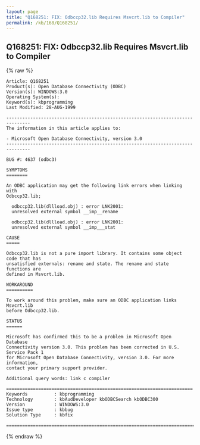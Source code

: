 ```yaml
---
layout: page
title: "Q168251: FIX: Odbccp32.lib Requires Msvcrt.lib to Compiler"
permalink: /kb/168/Q168251/
---
```


## Q168251: FIX: Odbccp32.lib Requires Msvcrt.lib to Compiler

{% raw %}

	Article: Q168251
	Product(s): Open Database Connectivity (ODBC)
	Version(s): WINDOWS:3.0
	Operating System(s): 
	Keyword(s): kbprogramming
	Last Modified: 28-AUG-1999
	
	-------------------------------------------------------------------------------
	The information in this article applies to:
	
	- Microsoft Open Database Connectivity, version 3.0 
	-------------------------------------------------------------------------------
	
	BUG #: 4637 (odbc3)
	
	SYMPTOMS
	========
	
	An ODBC application may get the following link errors when linking with
	Odbccp32.lib;
	
	  odbccp32.lib(dllload.obj) : error LNK2001:
	  unresolved external symbol __imp__rename
	
	  odbccp32.lib(dllload.obj) : error LNK2001:
	  unresolved external symbol __imp___stat
	
	CAUSE
	=====
	
	Odbccp32.lib is not a pure import library. It contains some object code that has
	unsatisfied externals: rename and state. The rename and state functions are
	defined in Msvcrt.lib.
	
	WORKAROUND
	==========
	
	To work around this problem, make sure an ODBC application links Msvcrt.lib
	before Odbccp32.lib.
	
	STATUS
	======
	
	Microsoft has confirmed this to be a problem in Microsoft Open Database
	Connectivity version 3.0. This problem has been corrected in U.S. Service Pack 1
	for Microsoft Open Database Connectivity, version 3.0. For more information,
	contact your primary support provider.
	
	Additional query words: link c compiler
	
	======================================================================
	Keywords          : kbprogramming 
	Technology        : kbAudDeveloper kbODBCSearch kbODBC300
	Version           : WINDOWS:3.0
	Issue type        : kbbug
	Solution Type     : kbfix
	
	=============================================================================
	

{% endraw %}
